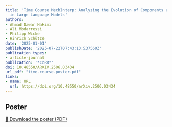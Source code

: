 ```yaml
---
title: 'Time Course MechInterp: Analyzing the Evolution of Components and Knowledge
  in Large Language Models'
authors:
- Ahmad Dawar Hakimi
- Ali Modarressi
- Philipp Wicke
- Hinrich Schütze
date: '2025-01-01'
publishDate: '2025-07-22T07:43:13.537560Z'
publication_types:
- article-journal
publication: '*CoRR*'
doi: 10.48550/ARXIV.2506.03434
url_pdf: "time-course-poster.pdf"
links:
- name: URL
  url: https://doi.org/10.48550/arXiv.2506.03434
---
```


## Poster
[📑 Download the poster (PDF)](time-course-poster.pdf)